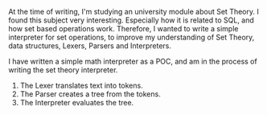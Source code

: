 At the time of writing, I'm studying an university module about Set Theory. I found this subject very interesting. Especially how it is related to SQL, and how set based operations work.
Therefore, I wanted to write a simple interpreter for set operations, to improve my understanding of Set Theory, data structures, Lexers, Parsers and Interpreters.

I have written a simple math interpreter as a POC, and am in the process of writing the set theory interpreter.

1.  The Lexer translates text into tokens.
2.  The Parser creates a tree from the tokens.
3.  The Interpreter evaluates the tree.
